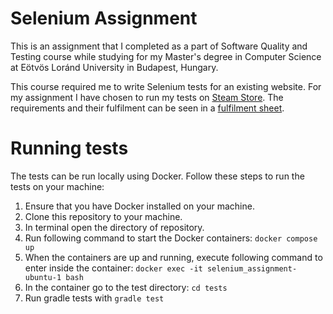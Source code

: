 # Selenium Assignment
This is an assignment that I completed as a part of Software Quality and Testing course while studying for my Master's
degree in Computer Science at Eötvös Loránd University in Budapest, Hungary.

This course required me to write Selenium tests for an existing website. For my assignment I have chosen to run my tests
on [Steam Store](https://store.steampowered.com/). The requirements and their fulfilment can be seen in a
[fulfilment sheet](https://docs.google.com/spreadsheets/d/1SAckjKkOG6m_PRI45P-G8R4fjVl7bGJ9VpyVrO9-a1Q/edit?usp=sharing).

# Running tests
The tests can be run locally using Docker. Follow these steps to run the tests on your machine:
1. Ensure that you have Docker installed on your machine.
2. Clone this repository to your machine.
3. In terminal open the directory of repository.
4. Run following command to start the Docker containers: ```docker compose up```
5. When the containers are up and running, execute following command to enter inside the container: ```docker exec -it selenium_assignment-ubuntu-1 bash```
6. In the container go to the test directory: ```cd tests```
7. Run gradle tests with ```gradle test```